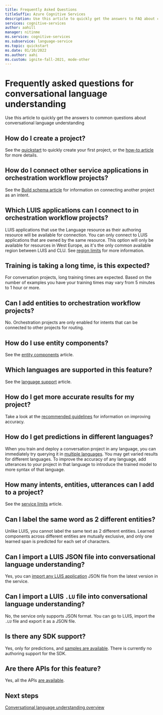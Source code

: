```yaml
---
title: Frequently Asked Questions
titleSuffix: Azure Cognitive Services
description: Use this article to quickly get the answers to FAQ about conversational language understanding
services: cognitive-services
author: aahill
manager: nitinme
ms.service: cognitive-services
ms.subservice: language-service
ms.topic: quickstart
ms.date: 01/10/2022
ms.author: aahi
ms.custom: ignite-fall-2021, mode-other
---
```


# Frequently asked questions for conversational language understanding

Use this article to quickly get the answers to common questions about conversational language understanding

## How do I create a project?

See the [quickstart](./quickstart.md) to quickly create your first project, or the [how-to article](./how-to/create-project.md) for more details. 

## How do I connect other service applications in orchestration workflow projects?

See the [Build schema article](./how-to/build-schema.md#build-project-schema-for-orchestration-workflow-projects) for information on connecting another project as an intent.

## Which LUIS applications can I connect to in orchestration workflow projects?

LUIS applications that use the Language resource as their authoring resource will be available for connection. You can only connect to LUIS applications that are owned by the same resource. This option will only be available for resources in West Europe, as it's the only common available region between LUIS and CLU. See [region limits](./service-limits.md#region-limits) for more information. 

## Training is taking a long time, is this expected?

For conversation projects, long training times are expected. Based on the number of examples you have your training times may vary from 5 minutes to 1 hour or more. 

## Can I add entities to orchestration workflow projects?

No. Orchestration projects are only enabled for intents that can be connected to other projects for routing. 

## How do I use entity components?

See the [entity components](./concepts/entity-components.md) article.

## Which languages are supported in this feature?

See the [language support](./language-support.md) article.

## How do I get more accurate results for my project?

Take a look at the [recommended guidelines](./how-to/build-schema.md#guidelines-and-recommendations) for information on improving accuracy.

## How do I get predictions in different languages?

When you train and deploy a conversation project in any language, you can immediately try querying it in [multiple languages](./concepts/multiple-languages.md). You may get varied results for different languages. To improve the accuracy of any language, add utterances to your project in that language to introduce the trained model to more syntax of that language.

## How many intents, entities, utterances can I add to a project?

See the [service limits](./service-limits.md) article. 

## Can I label the same word as 2 different entities?

Unlike LUIS, you cannot label the same text as 2 different entities. Learned components across different entities are mutually exclusive, and only one learned span is predicted for each set of characters.

## Can I import a LUIS JSON file into conversational language understanding?

Yes, you can [import any LUIS application](./concepts/backwards-compatibility.md) JSON file from the latest version in the service.

## Can I import a LUIS `.LU` file into conversational language understanding?

No, the service only supports JSON format. You can go to LUIS, import the `.LU` file and export it as a JSON file. 

## Is there any SDK support?

Yes, only for predictions, and [samples are available](https://aka.ms/cluSampleCode). There is currently no authoring support for the SDK.

## Are there APIs for this feature?

Yes, all the APIs [are available](https://aka.ms/clu-apis).

## Next steps

[Conversational language understanding overview](overview.md)
